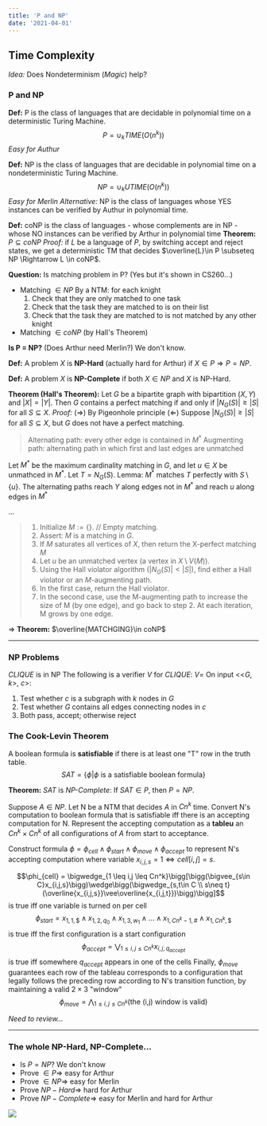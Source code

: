 ```yaml
---
title: 'P and NP'
date: '2021-04-01'
---
```


## Time Complexity

*Idea:* Does Nondeterminism (*Magic*) help?

### P and NP

**Def:** P is the class of languages that are decidable in polynomial time on a deterministic Turing Machine.
$$P = \cup_k TIME(O(n^k))$$
*Easy for Authur*


**Def:** NP is the class of languages that are decidable in polynomial time on a nondeterministic Turing Machine.
$$NP = \cup_k UTIME(O(n^k))$$
*Easy for Merlin*
*Alternative:* NP is the class of languages whose YES instances can be verified by Authur in polynomial time.

**Def:** coNP is the class of languages 
    - whose complements are in NP
    - whose NO instances can be verified by Arthur in polynomial time
**Theorem:** $P \subseteq coNP$
    *Proof:* if $L$ be a language of $P$, by switching accept and reject states, we get a deterministic TM that decides $\overline{L}\in P \subseteq NP \Rightarrow L \in coNP$. 

**Question:** Is matching problem in P? (Yes but it's shown in CS260...)

- Matching $\in NP$
    By a NTM: for each knight 
    1. Check that they are only matched to one task
    2. Check that the task they are matched to is on their list
    3. Check that the task they are matched to is not matched by any other knight
- Matching $\in coNP$ (by Hall's Theorem)

**Is P = NP?** (Does Arthur need Merlin?) We don't know.

**Def:** A problem $X$ is **NP-Hard** (actually hard for Arthur) if $X\in P \Rightarrow P = NP$.

**Def:** A problem $X$ is **NP-Complete** if both $X\in NP$ and $X$ is NP-Hard.

**Theorem (Hall's Theorem):**
Let $G$ be a bipartite graph with bipartition ($X, Y$) and $|X| = |Y|$. Then $G$ contains a perfect matching if and only if $|N_G(S)| \geq |S|$ for all $S \subseteq X$.
*Proof:*
($\Rightarrow$) By Pigeonhole principle
($\Leftarrow$) Suppose $|N_G(S)| \geq |S|$ for all $S\subseteq X$, but $G$ does not have a perfect matching. 

> Alternating path: every other edge is contained in $M^*$
Augmenting path: alternating path in which first and last edges are unmatched

Let $M^*$ be the maximum cardinality matching in $G$, and let $u \in X$ be unmathced in $M^*$.
Let $T = N_G(S)$. Lemma: $M^*$ matches $T$ perfectly with $S \setminus \{u\}$.
The alternating paths reach $Y$ along edges not in $M^*$ and reach $u$ along edges in $M^*$

...

>1. Initialize $M := \{\}$. // Empty matching.
>2. Assert: $M$ is a matching in $G$.
>3. If $M$ saturates all vertices of $X$, then return the X-perfect matching $M$
>4. Let $u$ be an unmatched vertex (a vertex in $X \setminus V(M)$).
>5. Using the Hall violator algorithm ($|N_G(S)| < |S|$), find either a Hall violator or an $M$-augmenting path.
>6. In the first case, return the Hall violator.
>7. In the second case, use the M-augmenting path to increase the size of M (by one edge), and go back to step 2.
>At each iteration, M grows by one edge.

$\Rightarrow$ **Theorem:**  $\overline{MATCHGING}\in coNP$

---

### NP Problems

$CLIQUE$ is in NP
The following is a verifier $V$ for $CLIQUE$:
$V =$ On input <<$G, k$>, $c$>:
1. Test whether $c$ is a subgraph with $k$ nodes in $G$
2. Test whether $G$ contains all edges connecting nodes in $c$
3. Both pass, accept; otherwise reject



### The Cook-Levin Theorem

A boolean formula is **satisfiable** if there is at least one "T" row in the truth table.
$$SAT = \{\phi | \phi \text{ is a satisfiable boolean formula}\}$$

**Theorem:** $SAT$ is *NP-Complete*: If $SAT\in P$, then $P=NP$.

Suppose $A\in NP$. Let N be a NTM that decides $A$ in $Cn^k$ time.
Convert N's computation to boolean formula that is satisfiable iff there is an accepting computation for N.
Represent the accepting computation as a **tableu** an $Cn^k\times Cn^k$ of all configurations of $A$ from start to acceptance.

Construct formula $\phi = \phi_{cell} \wedge \phi_{start} \wedge \phi_{move} \wedge \phi_{accept}$ to represent N's accepting computation
where variable $x_{i,j,s} = 1 \Leftrightarrow cell[i,j] = s$.

$$\phi_{cell} = \bigwedge_{1 \leq i,j \leq Cn^k}\bigg[\bigg(\bigvee_{s\in C}x_{i,j,s}\bigg)\wedge\bigg(\bigwedge_{s,t\in  C \\ s\neq t}(\overline{x_{i,j,s}}\vee\overline{x_{i,j,t}})\bigg)\bigg]$$
is true iff one variable is turned on per cell
$$\phi_{start} = x_{1,1,\$}\wedge x_{1,2,q_0}\wedge x_{1,3,w_1} \wedge ... \wedge x_{1, Cn^k-1,\#}\wedge x_{1, Cn^k, \$}$$
is true iff the first configuration is a start configuration
$$\phi_{accept} = \bigvee_{1\leq i,j\leq Cn^k}x_{i,j,q_{accept}}$$
is true iff somewhere $q_{accept}$ appears in one of the cells
Finally, $\phi_{move}$ guarantees each row of the tableau corresponds to a configuration that legally follows the preceding row according to N's transition function, by maintaining a valid $2\times 3$ "window"
$$\phi_{move} = \bigwedge_{1\leq i,j \leq Cn^k}\big(\text{the (i,j) window is valid}\big)$$

*Need to review...*

---

### The whole NP-Hard, NP-Complete...

- Is $P=NP$? We don't know
- Prove $\in P \Rightarrow$ easy for Arthur
- Prove $\in NP \Rightarrow$ easy for Merlin
- Prove $NP-Hard \Rightarrow$ hard for Arthur
- Prove $NP-Complete \Rightarrow$ easy for Merlin and hard for Arthur

![](pnp.jpg)